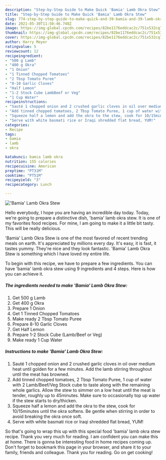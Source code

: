 ```yaml
---
description: "Step-by-Step Guide to Make Quick 'Bamia' Lamb Okra Stew"
title: "Step-by-Step Guide to Make Quick 'Bamia' Lamb Okra Stew"
slug: 774-step-by-step-guide-to-make-quick-and-39-bamia-and-39-lamb-okra-stew
date: 2021-05-30T11:50:46.748Z
image: https://img-global.cpcdn.com/recipes/82be1176eddcac2c/751x532cq70/bamia-lamb-okra-stew-recipe-main-photo.jpg
thumbnail: https://img-global.cpcdn.com/recipes/82be1176eddcac2c/751x532cq70/bamia-lamb-okra-stew-recipe-main-photo.jpg
cover: https://img-global.cpcdn.com/recipes/82be1176eddcac2c/751x532cq70/bamia-lamb-okra-stew-recipe-main-photo.jpg
author: Harry Meyer
ratingvalue: 5
reviewcount: 12
recipeingredient:
- "500 g Lamb"
- "400 g Okra"
- "1 Onion"
- "1 Tinned Chopped Tomatoes"
- "2 Tbsp Tomato Puree"
- "8-10 Garlic Cloves"
- "Half Lemon"
- "1-2 Stock Cube LambBeef or Veg"
- "1 Cup Water"
recipeinstructions:
- "Sauté 1 chopped onion and 2 crushed garlic cloves in oil over medium heat until golden for a few minutes. Add the lamb stirring throughout until the meat has browned."
- "Add tinned chopped tomatoes, 2 Tbsp Tomato Puree, 1 cup of water with 2 Lamb/Beef/Veg Stock cube to taste along with the remaining whole garlics. Allow the stew to simmer on a low heat until the meat is tender, roughly up to 45minutes. Make sure to occasionally top up water if the stew starts to dry/thicken."
- "Squeeze half a lemon and add the okra to the stew, cook for 10/15minutes until the okra softens. Be gentle when stirring in order to avoid breaking the okra once soft."
- "Serve with white basmati rice or Iraqi shredded flat bread, YUM!"
categories:
- Recipe
tags:
- bamia
- lamb
- okra

katakunci: bamia lamb okra 
nutrition: 155 calories
recipecuisine: American
preptime: "PT31M"
cooktime: "PT51M"
recipeyield: "3"
recipecategory: Lunch

---
```



![&#39;Bamia&#39; Lamb Okra Stew](https://img-global.cpcdn.com/recipes/82be1176eddcac2c/751x532cq70/bamia-lamb-okra-stew-recipe-main-photo.jpg)

Hello everybody, I hope you are having an incredible day today. Today, we're going to prepare a distinctive dish, &#39;bamia&#39; lamb okra stew. It is one of my favorites food recipes. For mine, I am going to make it a little bit tasty. This will be really delicious.

&#39;Bamia&#39; Lamb Okra Stew is one of the most favored of recent trending meals on earth. It's appreciated by millions every day. It's easy, it is fast, it tastes yummy. They're nice and they look fantastic. &#39;Bamia&#39; Lamb Okra Stew is something which I have loved my entire life.




To begin with this recipe, we have to prepare a few ingredients. You can have &#39;bamia&#39; lamb okra stew using 9 ingredients and 4 steps. Here is how you can achieve it.

<!--inarticleads1-->

##### The ingredients needed to make &#39;Bamia&#39; Lamb Okra Stew:

1. Get 500 g Lamb
1. Get 400 g Okra
1. Prepare 1 Onion
1. Get 1 Tinned Chopped Tomatoes
1. Make ready 2 Tbsp Tomato Puree
1. Prepare 8-10 Garlic Cloves
1. Get Half Lemon
1. Prepare 1-2 Stock Cube (Lamb/Beef or Veg)
1. Make ready 1 Cup Water




<!--inarticleads2-->

##### Instructions to make &#39;Bamia&#39; Lamb Okra Stew:

1. Sauté 1 chopped onion and 2 crushed garlic cloves in oil over medium heat until golden for a few minutes. Add the lamb stirring throughout until the meat has browned.
1. Add tinned chopped tomatoes, 2 Tbsp Tomato Puree, 1 cup of water with 2 Lamb/Beef/Veg Stock cube to taste along with the remaining whole garlics. Allow the stew to simmer on a low heat until the meat is tender, roughly up to 45minutes. Make sure to occasionally top up water if the stew starts to dry/thicken.
1. Squeeze half a lemon and add the okra to the stew, cook for 10/15minutes until the okra softens. Be gentle when stirring in order to avoid breaking the okra once soft.
1. Serve with white basmati rice or Iraqi shredded flat bread, YUM!




So that's going to wrap this up with this special food &#39;bamia&#39; lamb okra stew recipe. Thank you very much for reading. I am confident you can make this at home. There is gonna be interesting food in home recipes coming up. Don't forget to bookmark this page in your browser, and share it to your family, friends and colleague. Thank you for reading. Go on get cooking!
